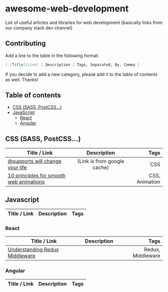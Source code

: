 # awesome-web-development

List of useful articles and libraries for web development (basically links from our company slack dev channel)

## Contributing 

Add a line to the table in the following format:
```markdown
| [Title](Link) | Description | Tags, Separated, By, Comma |
```

If you decide to add a new category, please add it to the table of contents as well. Thanks!

## Table of contents
* [CSS (SASS, PostCSS...)](#user-content-css-sass-postcss)
* [JavaScript](#user-content-javascript)
    * [React](#user-content-react)
    * [Angular](#user-content-angular)

## CSS (SASS, PostCSS...)

| Title / Link  | Description   | Tags         |
| ------------- |:------------: |------------: |
| [@supports will change your life](https://webcache.googleusercontent.com/search?q=cache:suH-72TgHtkJ:https://www.lottejackson.com/learning/supports-will-change-your-life+&cd=1&hl=hr&ct=clnk&gl=hr&client=firefox-b) | (Link is from google cache) | CSS |
| [10 principles for smooth web animations](https://blog.gyrosco.pe/smooth-css-animations-7d8ffc2c1d29#.iymened8w) | | CSS, Animation |

## Javascript

| Title / Link  | Description   | Tags         |
| ------------- |:------------: |------------: |

### React

| Title / Link  | Description   | Tags         |
| ------------- |:------------: |------------: |
| [Understanding Redux Middleware](https://github.com/Stanko/awesome-web-development) | | Redux, Middleware |

### Angular

| Title / Link  | Description   | Tags         |
| ------------- |:------------: |------------: |
